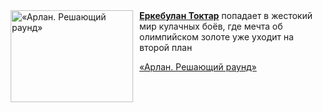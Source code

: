 <!--2025-05-25 23:00:42-->
<div class="yb">
  <div class="rss kino_kino"><a href="https://www.kino-teatr.ru/video/49851/" title="«Арлан. Решающий раунд»"><img src="https://www.kino-teatr.ru/video/1/5/49851/poster.jpg" width="196" height="147" align="left" hspace="5" style="margin: 0px 10px 0px 5px" alt="«Арлан. Решающий раунд»"/></a><a href=https://www.kino-teatr.ru/kino/acter/m/post/777983/bio/ target=_blank><strong>Еркебулан Токтар</strong></a> попадает в жестокий мир кулачных боёв, где мечта об олимпийском золоте уже уходит на второй план <p class="titl"><a href="https://www.kino-teatr.ru/video/49851/">«Арлан. Решающий раунд»</a></p></div>
</div>
